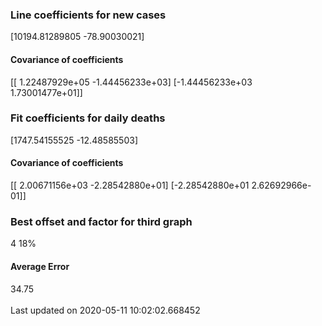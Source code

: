 <h3>Line coefficients for new cases</h3>
[10194.81289805   -78.90030021]
<h4>Covariance of coefficients</h4>
[[ 1.22487929e+05 -1.44456233e+03]
 [-1.44456233e+03  1.73001477e+01]]
<h3>Fit coefficients for daily deaths</h3>
[1747.54155525  -12.48585503]
<h4>Covariance of coefficients</h4>
[[ 2.00671156e+03 -2.28542880e+01]
 [-2.28542880e+01  2.62692966e-01]] <br/>
<h3>Best offset and factor for third graph</h3>
4 18%
<h4>Average Error</h4>
34.75
<br /><br />Last updated on 2020-05-11 10:02:02.668452
